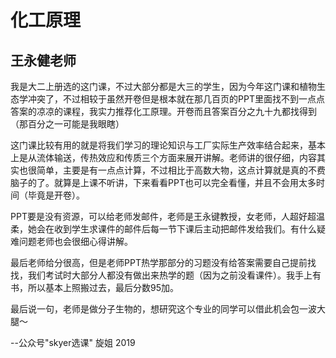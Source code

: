 # 化工原理

## 王永健老师

我是大二上册选的这门课，不过大部分都是大三的学生，因为今年这门课和植物生态学冲突了，不过相较于虽然开卷但是根本就在那几百页的PPT里面找不到一点点答案的凉凉的课程，我实力推荐化工原理。开卷而且答案百分之九十九都找得到（那百分之一可能是我眼瞎）

这门课比较有用的就是将我们学习的理论知识与工厂实际生产效率结合起来，基本上是从流体输送，传热效应和传质三个方面来展开讲解。老师讲的很仔细，内容其实也很简单，主要是有一点点计算，不过相比于高数大物，这点计算就是真的不费脑子的了。就算是上课不听讲，下来看看PPT也可以完全看懂，并且不会用太多时间（毕竟是开卷）。

PPT要是没有资源，可以给老师发邮件，老师是王永键教授，女老师，人超好超温柔，她会在收到学生求课件的邮件后每一节下课后主动把邮件发给我们。有什么疑难问题老师也会很细心得讲解。

最后老师给分很高，但是老师PPT热学那部分的习题没有给答案需要自己提前找找，我们考试时大部分人都没有做出来热学的题（因为之前没看课件）。我手上有书，所以基本上照搬过去，最后分数95加。

最后说一句，老师是做分子生物的，想研究这个专业的同学可以借此机会包一波大腿～


--公众号"skyer选课" 旋姐 2019
